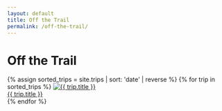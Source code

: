 ```yaml
---
layout: default
title: Off the Trail
permalink: /off-the-trail/
---
```


<div class="page-wrapper">
  <h1 class="page-title">Off the Trail</h1>

  <div class="trip-gallery">
    {% assign sorted_trips = site.trips | sort: 'date' | reverse %}
    {% for trip in sorted_trips %}
      <a class="trip-card" href="{{ trip.url }}">
        <img src="/assets/images/trips/{{ trip.cover_image | default: 'trips__placeholder.jpg' }}" alt="{{ trip.title }}">
        <div class="trip-caption">{{ trip.title }}</div>
      </a>
    {% endfor %}
  </div>
</div>
